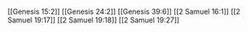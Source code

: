 [[Genesis 15:2]]
[[Genesis 24:2]]
[[Genesis 39:6]]
[[2 Samuel 16:1]]
[[2 Samuel 19:17]]
[[2 Samuel 19:18]]
[[2 Samuel 19:27]]
